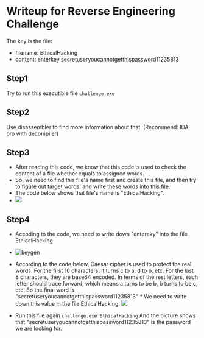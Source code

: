 # Writeup for Reverse Engineering Challenge

The key is the file:
* filename: EthicalHacking
* content: enterkey secretuseryoucannotgetthispassword11235813

## Step1
Try to run this executible file ```challenge.exe```

## Step2
Use disassembler to find more information about that. (Recommend: IDA pro with decompiler)

## Step3
* After reading this code, we know that this code is used to check the content of a file whether equals to assigned words.
* So, we need to find this file's name first and create this file, and then try to figure out target words, and write these words into this file.
* The code below shows that file's name is "EthicalHacking". 
* ![](http://ooj03jwxf.bkt.clouddn.com/ethical.jpg)

## Step4
* Accoding to the code, we need to write down "entereky" into the file EthicalHacking
* ![keygen](http://ooj03jwxf.bkt.clouddn.com/enterkey.png)

* According to the code below, Caesar cipher is used to protect the real words. For the first 10 characters, it turns c to a, d to b, etc. For the last 8 characters, they are base64 encoded. In terms of the rest letters, each letter should trace forward, which means a turns to be b, b turns to be c, etc. So the final word is "secretuseryoucannotgetthispassword11235813" * We need to write down this value in the file EthicalHacking.
![](http://ooj03jwxf.bkt.clouddn.com/psd.jpg)
* Run this file again 
```challenge.exe EthicalHacking```
And the picture shows that "secretuseryoucannotgetthispassword11235813" is the password we are looking for.
